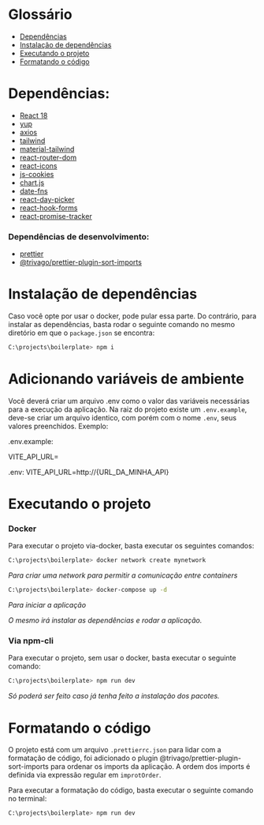 # Glossário

- [Dependências](#dependências)
- [Instalação de dependências](#instalação-de-dependências)
- [Executando o projeto](#executando-o-projeto)
- [Formatando o código](#formatando-o-código)

# Dependências:

- [React 18](https://react.dev/)
- [yup](https://github.com/jquense/yup)
- [axios](https://axios-http.com/docs/intro)
- [tailwind](https://tailwindcss.com/)
- [material-tailwind](https://material-tailwind.com/)
- [react-router-dom](https://reactrouter.com/en/main)
- [react-icons](https://react-icons.github.io/react-icons/)
- [js-cookies](https://www.npmjs.com/package/js-cookie)
- [chart.js](https://www.chartjs.org/)
- [date-fns](https://date-fns.org/)
- [react-day-picker](https://react-day-picker.js.org/)
- [react-hook-forms](https://react-hook-form.com/)
- [react-promise-tracker](https://www.npmjs.com/package/react-promise-tracker)

### Dependências de desenvolvimento:

- [prettier](prettier)
- [@trivago/prettier-plugin-sort-imports](https://github.com/trivago/prettier-plugin-sort-imports)

# Instalação de dependências

Caso você opte por usar o docker, pode pular essa parte. Do contrário, para instalar as dependências, basta rodar o seguinte comando no mesmo diretório em que o `package.json` se encontra:

```bash
C:\projects\boilerplate> npm i
```

# Adicionando variáveis de ambiente

Você deverá criar um arquivo .env como o valor das variáveis necessárias para a execução da aplicação. Na raiz do projeto existe um `.env.example`, deve-se criar um arquivo identico, com porém com o nome `.env`, seus valores preenchidos. Exemplo:

.env.example:

VITE_API_URL=

.env:
VITE_API_URL=http://{URL_DA_MINHA_API}

# Executando o projeto

### Docker

Para executar o projeto via-docker, basta executar os seguintes comandos:

```bash
C:\projects\boilerplate> docker network create mynetwork
```

_Para criar uma network para permitir a comunicação entre containers_

```bash
C:\projects\boilerplate> docker-compose up -d
```

_Para iniciar a aplicação_

_O mesmo irá instalar as dependências e rodar a aplicação._

### Via npm-cli

Para executar o projeto, sem usar o docker, basta executar o seguinte comando:

```bash
C:\projects\boilerplate> npm run dev
```

_Só poderá ser feito caso já tenha feito a instalação dos pacotes._

# Formatando o código

O projeto está com um arquivo `.prettierrc.json` para lidar com a formatação de código, foi adicionado o plugin @trivago/prettier-plugin-sort-imports para ordenar os imports da aplicação. A ordem dos imports é definida via expressão regular em `improtOrder`.

Para executar a formatação do código, basta executar o seguinte comando no terminal:

```bash
C:\projects\boilerplate> npm run dev
```

